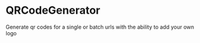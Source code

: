 # QRCodeGenerator
 Generate qr codes for a single or batch urls with the ability to add your own logo
